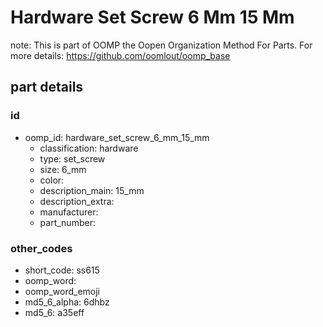 # Hardware Set Screw 6 Mm 15 Mm  

note: This is part of OOMP the Oopen Organization Method For Parts. For more details: https://github.com/oomlout/oomp_base

##  part details





### id
* oomp_id: hardware_set_screw_6_mm_15_mm
  * classification: hardware
  * type: set_screw
  * size: 6_mm
  * color: 
  * description_main: 15_mm
  * description_extra: 
  * manufacturer: 
  * part_number: 

### other_codes
* short_code: ss615
* oomp_word: 
* oomp_word_emoji 
* md5_6_alpha: 6dhbz
* md5_6: a35eff